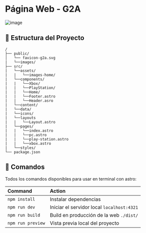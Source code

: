 # Página Web - G2A

![image](https://github.com/user-attachments/assets/829943dd-6dcf-4e88-9938-d1df325f2beb)

## 🚀 Estructura del Proyecto

```text
/
├── public/
│   └── favicon-g2a.svg
|   └──images/
├── src/
|   └──assets/
|   |   └──images-home/
|   └──components/
|   |   └──Xbox/
|   |   └──PlayStation/
|   |   └──Home/
|   |   └──Footer.astro
|   |   └──Header.asro
|   └──content/
|   └──data/
|   └──icons/
|   └──layouts
|   |   └──Layout.astro
|   └──pages/
|   |   └──index.astro
|   |   └──pc.astro
|   |   └──play-station.astro
|   |   └──xbox.astro
|   └──styles/
└── package.json
```

## 🧞 Comandos

Todos los comandos disponibles para usar en terminal con astro:

| Command           | Action                                     |
| :---------------- | :----------------------------------------- |
| `npm install`     | Instalar dependencias                      |
| `npm run dev`     | Iniciar el servidor local `localhost:4321` |
| `npm run build`   | Build en producción de la web `./dist/`    |
| `npm run preview` | Vista previa local del proyecto            |
